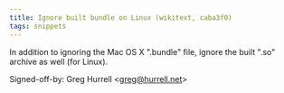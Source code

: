 ```yaml
---
title: Ignore built bundle on Linux (wikitext, caba3f0)
tags: snippets
---
```


In addition to ignoring the Mac OS X ".bundle" file, ignore the built ".so" archive as well (for Linux).

Signed-off-by: Greg Hurrell &lt;greg@hurrell.net&gt;
